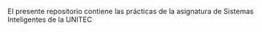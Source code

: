 El presente repositorio contiene las prácticas de la asignatura de Sistemas Inteligentes de la UNITEC
